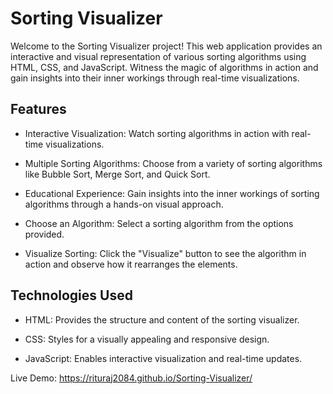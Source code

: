 # Sorting Visualizer
Welcome to the Sorting Visualizer project! This web application provides an interactive and visual representation of various sorting algorithms using HTML, CSS, and JavaScript. Witness the magic of algorithms in action and gain insights into their inner workings through real-time visualizations.

## Features
- Interactive Visualization: Watch sorting algorithms in action with real-time visualizations.

- Multiple Sorting Algorithms: Choose from a variety of sorting algorithms like Bubble Sort, Merge Sort, and Quick Sort.

- Educational Experience: Gain insights into the inner workings of sorting algorithms through a hands-on visual approach.

- Choose an Algorithm: Select a sorting algorithm from the options provided.

- Visualize Sorting: Click the "Visualize" button to see the algorithm in action and observe how it rearranges the elements.

## Technologies Used
- HTML: Provides the structure and content of the sorting visualizer.

- CSS: Styles for a visually appealing and responsive design.

- JavaScript: Enables interactive visualization and real-time updates.

Live Demo: https://rituraj2084.github.io/Sorting-Visualizer/
